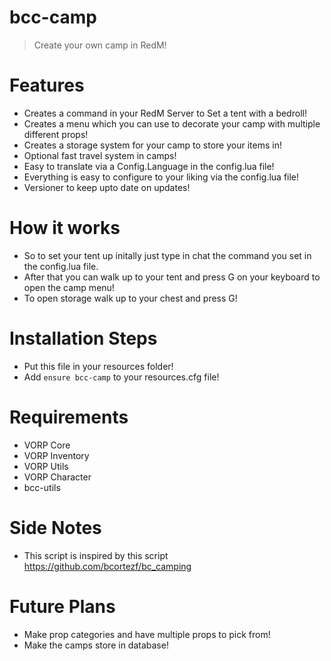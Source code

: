 # bcc-camp

> Create your own camp in RedM!

# Features
- Creates a command in your RedM Server to Set a tent with a bedroll!
- Creates a menu which you can use to decorate your camp with multiple different props!
- Creates a storage system for your camp to store your items in!
- Optional fast travel system in camps!
- Easy to translate via a Config.Language in the config.lua file!
- Everything is easy to configure to your liking via the config.lua file!
- Versioner to keep upto date on updates!

# How it works
- So to set your tent up initally just type in chat the command you set in the config.lua file.
- After that you can walk up to your tent and press G on your keyboard to open the camp menu!
- To open storage walk up to your chest and press G!

# Installation Steps
- Put this file in your resources folder!
- Add ```ensure bcc-camp``` to your resources.cfg file!

# Requirements
- VORP Core
- VORP Inventory
- VORP Utils
- VORP Character
- bcc-utils

# Side Notes
- This script is inspired by this script https://github.com/bcortezf/bc_camping

# Future Plans
- Make prop categories and have multiple props to pick from!
- Make the camps store in database!
